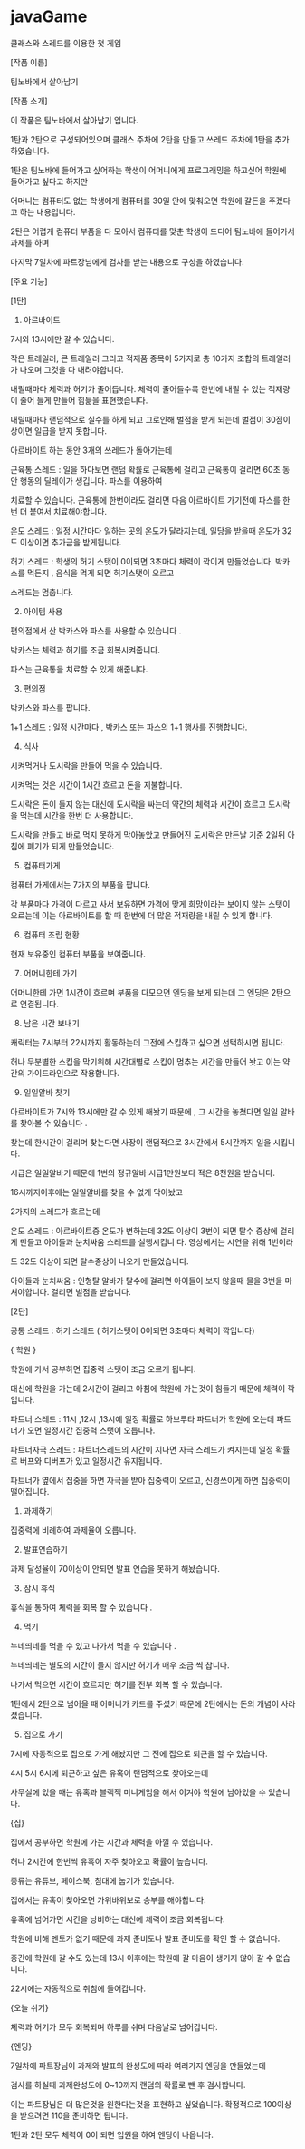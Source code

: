 
# javaGame
클래스와 스레드를 이용한 첫 게임


[작품 이름]

팀노바에서 살아남기


[작품 소개]

이 작품은 팀노바에서 살아남기 입니다.

1탄과 2탄으로 구성되어있으며 클래스 주차에 2탄을 만들고 쓰레드 주차에 1탄을 추가하였습니다. 

1탄은 팀노바에 들어가고 싶어하는 학생이 어머니에게 프로그래밍을 하고싶어 학원에 들어가고 싶다고 하지만

어머니는 컴퓨터도 없는 학생에게 컴퓨터를 30일 안에 맞춰오면 학원에 갈돈을 주겠다고 하는 내용입니다.

2탄은 어렵게 컴퓨터 부품을 다 모아서 컴퓨터를 맞춘 학생이 드디어 팀노바에 들어가서 과제를 하며 

마지막 7일차에 파트장님에게 검사를 받는 내용으로 구성을 하였습니다.  




[주요 기능]

[1탄]

1. 아르바이트 

7시와 13시에만 갈 수 있습니다.

작은 트레일러, 큰 트레일러 그리고 적재품 종목이 5가지로 총 10가지 조합의 트레일러가 나오며 그것을 다 내려야합니다. 

내릴때마다 체력과 허기가 줄어듭니다. 체력이 줄어들수록 한번에 내릴 수 있는 적재량이 줄어 들게 만들어 힘듦을 표현했습니다. 

내릴때마다 랜덤적으로 실수를 하게 되고 그로인해 벌점을 받게 되는데 벌점이 30점이상이면 일급을 받지 못합니다. 

아르바이트 하는 동안 3개의 쓰레드가 돌아가는데 

근육통 스레드 : 일을 하다보면 랜덤 확률로 근육통에 걸리고 근육통이 걸리면 60초 동안 행동의 딜레이가 생깁니다. 파스를 이용하여 

치료할 수 있습니다. 근육통에 한번이라도 걸리면 다음 아르바이트 가기전에 파스를 한번 더 붙여서 치료해야합니다.

온도 스레드 : 일정 시간마다 일하는 곳의 온도가 달라지는데, 일당을 받을때 온도가 32도 이상이면 추가금을 받게됩니다. 

허기 스레드 : 학생의 허기 스탯이 0이되면 3초마다 체력이 깍이게 만들었습니다. 박카스를 먹든지 , 음식을 먹게 되면 허기스탯이 오르고

스레드는 멈춥니다.


2. 아이템 사용

편의점에서 산 박카스와 파스를 사용할 수 있습니다 .

박카스는 체력과 허기를 조금 회복시켜줍니다.

파스는 근육통을 치료할 수 있게 해줍니다. 


3. 편의점

박카스와 파스를 팝니다. 

1+1 스레드 : 일정 시간마다 ,  박카스 또는 파스의 1+1 행사를 진행합니다. 


4. 식사

시켜먹거나 도시락을 만들어 먹을 수 있습니다. 

시켜먹는 것은 시간이 1시간 흐르고 돈을 지불합니다. 

도시락은 돈이 들지 않는 대신에 도시락을 싸는데 약간의 체력과 시간이 흐르고 도시락을 먹는데 시간을 한번 더 사용합니다. 

도시락을 만들고 바로 먹지 못하게 막아놓았고 만들어진 도시락은 만든날 기준 2일뒤 아침에 폐기가 되게 만들었습니다. 


5. 컴퓨터가게

컴퓨터 가게에서는 7가지의 부품을 팝니다. 

각 부품마다 가격이 다르고 사서 보유하면 가격에 맞게 희망이라는 보이지 않는 스탯이 오르는데 이는 아르바이트를 할 때 한번에 더 많은 적재량을 내릴 수 있게 합니다. 


6. 컴퓨터 조립 현황

현재 보유중인 컴퓨터 부품을 보여줍니다. 


7. 어머니한테 가기

어머니한테 가면 1시간이 흐르며 부품을 다모으면 엔딩을 보게 되는데 그 엔딩은 2탄으로 연결됩니다. 


8. 남은 시간 보내기 

캐릭터는 7시부터 22시까지 활동하는데 그전에 스킵하고 싶으면 선택하시면 됩니다.

허나 무분별한 스킵을 막기위해 시간대별로 스킵이 멈추는 시간을 만들어 놧고 이는 약간의 가이드라인으로 작용합니다. 


9. 일일알바 찾기

아르바이트가 7시와 13시에만 갈 수 있게 해놧기 때문에 , 그 시간을 놓쳤다면 일일 알바를 찾아볼 수 있습니다 .

찾는데 한시간이 걸리며 찾는다면 사장이 랜덤적으로 3시간에서 5시간까지 일을 시킵니다. 

시급은 일일알바기 때문에 1번의 정규알바 시급1만원보다 적은 8천원을 받습니다. 

16시까지이후에는 일일알바를 찾을 수 없게 막아놨고

2가지의 스레드가 흐르는데

온도 스레드 : 아르바이트중 온도가 변하는데 32도 이상이 3번이 되면 탈수 증상에 걸리게 만들고 아이들과 눈치싸움 스레드를 실행시킵니 다. 영상에서는 시연을 위해 1번이라

도 32도 이상이 되면 탈수증상이 나오게 만들었습니다. 

아이들과 눈치싸움 : 인형탈 알바가 탈수에 걸리면 아이들이 보지 않을때 물을 3번을 마셔야합니다. 걸리면 벌점을 받습니다. 


[2탄]

공통 스레드 : 허기 스레드 ( 허기스탯이 0이되면 3초마다 체력이 깍입니다)


{ 학원 }

학원에 가서 공부하면 집중력 스탯이 조금 오르게 됩니다. 

대신에 학원을 가는데 2시간이 걸리고 아침에 학원에 가는것이 힘들기 때문에 체력이 깍입니다. 

파트너 스레드 : 11시 ,12시 ,13시에 일정 확률로 하브루타 파트너가 학원에 오는데 파트너가 오면 일정시간 집중력 스탯이 오릅니다. 

파트너자극 스레드 : 파트너스레드의 시간이 지나면 자극 스레드가 켜지는데 일정 확률로 버프와 디버프가 있고 일정시간 유지됩니다. 

파트너가 옆에서 집중을 하면 자극을 받아 집중력이 오르고, 신경쓰이게 하면 집중력이 떨어집니다. 


1. 과제하기 

집중력에 비례하여 과제율이 오릅니다. 


2. 발표연습하기 

과제 달성율이 70이상이 안되면 발표 연습을 못하게 해놨습니다. 


3. 잠시 휴식

휴식을 통하여 체력을 회복 할 수 있습니다 .


4. 먹기 

누네띄네를 먹을 수 있고 나가서 먹을 수 있습니다 .

누네띄네는 별도의 시간이 들지 않지만 허기가 매우 조금 씩 찹니다. 

나가서 먹으면 시간이 흐르지만 허기를 전부 회복 할 수 있습니다.

1탄에서 2탄으로 넘어올 때 어머니가 카드를 주셨기 때문에 2탄에서는 돈의 개념이 사라졌습니다. 


5. 집으로 가기

7시에 자동적으로 집으로 가게 해놨지만 그 전에 집으로 퇴근을 할 수 있습니다. 

4시 5시 6시에 퇴근하고 싶은 유혹이 랜덤적으로 찾아오는데 

사무실에 있을 때는 유혹과 블랙잭 미니게임을 해서 이겨야 학원에 남아있을 수 있습니다. 


{집}

집에서 공부하면 학원에 가는 시간과 체력을 아낄 수 있습니다. 

허나 2시간에 한번씩 유혹이 자주 찾아오고 확률이 높습니다. 

종류는 유튜브, 페이스북, 침대에 눕기가 있습니다.

집에서는 유혹이 찾아오면 가위바위보로 승부를 해야합니다.

유혹에 넘어가면 시간을 낭비하는 대신에 체력이 조금 회복됩니다. 

학원에 비해 멘토가 없기 때문에 과제 준비도나 발표 준비도를 확인 할 수 없습니다. 

중간에 학원에 갈 수도 있는데 13시 이후에는 학원에 갈 마음이 생기지 않아 갈 수 없습니다. 

22시에는 자동적으로 취침에 들어갑니다. 


{오늘 쉬기}

체력과 허기가 모두 회복되며 하루를 쉬며 다음날로 넘어갑니다. 


{엔딩}

7일차에 파트장님이 과제와 발표의 완성도에 따라 여러가지 엔딩을 만들었는데

검사를 하실때 과제완성도에 0~10까지 랜덤의 확률로 뺀 후 검사합니다. 

이는 파트장님은 더 많은것을 원한다는것을 표현하고 싶었습니다. 확정적으로 100이상을 받으려면 110을 준비하면 됩니다. 

1탄과 2탄 모두 체력이 0이 되면 입원을 하여 엔딩이 나옵니다. 

